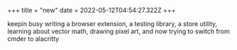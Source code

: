 +++
title = "new"
date = 2022-05-12T04:54:27.322Z
+++

keepin busy writing a browser extension, a testing library, a store utility, learning about vector math, drawing pixel art, and now trying to switch from cmder to alacritty
